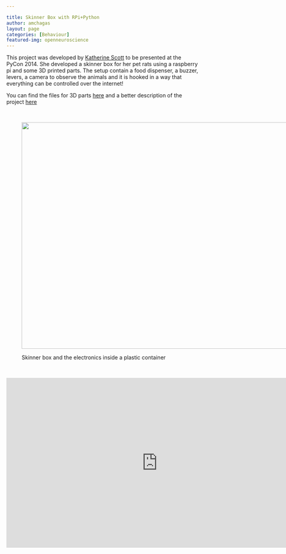```yaml
---

title: Skinner Box with RPi+Python
author: amchagas
layout: page
categories: [Behaviour]
featured-img: openneuroscience
---
```


This project was developed by [Katherine Scott](http://www.kscottz.com/about/) to be presented at the PyCon 2014. She developed a skinner box for her pet rats using a raspberry pi and some 3D printed parts. The setup contain a food dispenser, a buzzer, levers, a camera to observe the animals and it is hooked in a way that everything can be controlled over the internet!

You can find the files for 3D parts [here](http://www.thingiverse.com/thing:296335) and a better description of the project [here](http://www.kscottz.com/open-skinner-box-pycon-2014/)

&nbsp;<figure style="width: 3200px" class="wp-caption aligncenter">

<img src="https://i2.wp.com/www.kscottz.com/wp-content/uploads/2014/04/IMG_20140409_014715.jpg?resize=800%2C592" alt="" width="800" height="592" data-recalc-dims="1" /><figcaption class="wp-caption-text">Skinner box and the electronics inside a plastic container</figcaption></figure>

&nbsp;

<iframe width="790" height="444" src="https://www.youtube.com/embed/grMfIoDgn9M" frameborder="0" allow="accelerometer; autoplay; encrypted-media; gyroscope; picture-in-picture" allowfullscreen></iframe>

&nbsp;

